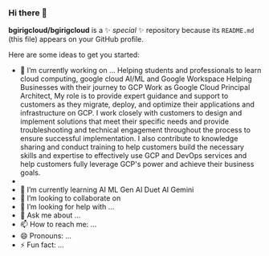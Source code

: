 ### Hi there 👋

**bgirigcloud/bgirigcloud** is a ✨ _special_ ✨ repository because its `README.md` (this file) appears on your GitHub profile.

Here are some ideas to get you started:

- 🔭 I’m currently working on ...
Helping students and professionals to learn cloud computing, google cloud AI/ML and Google Workspace Helping Businesses with their journey to GCP
Work as Google Cloud Principal Architect, My role is to provide expert guidance and support to customers as they migrate, deploy, and optimize their applications and infrastructure on GCP. I work closely with customers to design and implement solutions that meet their specific needs and provide troubleshooting and technical engagement throughout the process to ensure successful implementation. I also contribute to knowledge sharing and conduct training to help customers build the necessary skills and expertise to effectively use GCP and DevOps services and help customers fully leverage GCP's power and achieve their business goals.
- 
- 🌱 I’m currently learning AI ML Gen AI Duet AI Gemini 
- 👯 I’m looking to collaborate on 
- 🤔 I’m looking for help with ...
- 💬 Ask me about ...
- 📫 How to reach me: ...
- 😄 Pronouns: ...
- ⚡ Fun fact: ...

